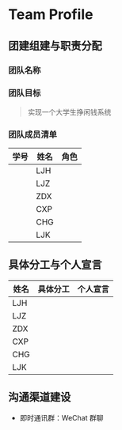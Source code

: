 # Team Profile

## 团建组建与职责分配

### 团队名称

> 

### 团队目标

> 实现一个大学生挣闲钱系统

### 团队成员清单

| 学号 | 姓名 | 角色 |
| - | - | - |
|      | LJH  |      |
|      | LJZ  |      |
|      | ZDX  |      |
|      | CXP  |      |
|      | CHG  |      |
|      | LJK  |      |

## 具体分工与个人宣言

| 姓名 | 具体分工 | 个人宣言 |
| - | - | - |
| LJH  |          |          |
| LJZ  |          |          |
| ZDX  |          |          |
| CXP  |          |          |
| CHG  |          |          |
| LJK  |          |          |

## 沟通渠道建设

+ 即时通讯群：WeChat 群聊
